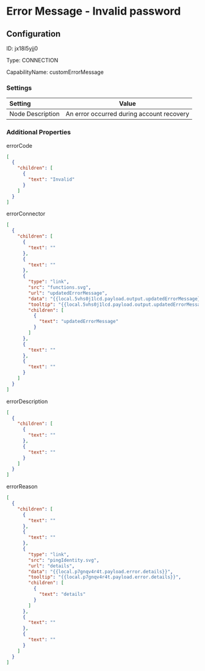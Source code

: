 # Error Message - Invalid password
## Configuration
ID:  jx18l5yjj0

Type: CONNECTION 

CapabilityName: customErrorMessage

### Settings
| Setting | Value  |
| :------------------------ | ---------------------------------------- |
| Node Description | An error occurred during account recovery | 





### Additional Properties
errorCode
```json 
[
  {
    "children": [
      {
        "text": "Invalid"
      }
    ]
  }
]
```


errorConnector
```json 
[
  {
    "children": [
      {
        "text": ""
      },
      {
        "text": ""
      },
      {
        "type": "link",
        "src": "functions.svg",
        "url": "updatedErrorMessage",
        "data": "{{local.5vhs0j1lcd.payload.output.updatedErrorMessage}}",
        "tooltip": "{{local.5vhs0j1lcd.payload.output.updatedErrorMessage}}",
        "children": [
          {
            "text": "updatedErrorMessage"
          }
        ]
      },
      {
        "text": ""
      },
      {
        "text": ""
      }
    ]
  }
]
```


errorDescription
```json 
[
  {
    "children": [
      {
        "text": ""
      },
      {
        "text": ""
      }
    ]
  }
]
```


errorReason
```json 
[
  {
    "children": [
      {
        "text": ""
      },
      {
        "text": ""
      },
      {
        "type": "link",
        "src": "pingIdentity.svg",
        "url": "details",
        "data": "{{local.p7gnqv4r4t.payload.error.details}}",
        "tooltip": "{{local.p7gnqv4r4t.payload.error.details}}",
        "children": [
          {
            "text": "details"
          }
        ]
      },
      {
        "text": ""
      },
      {
        "text": ""
      }
    ]
  }
]
```





